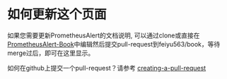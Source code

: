 # 如何更新这个页面

如果您需要更新PrometheusAlert的文档说明, 可以通过clone或直接在[PrometheusAlert-Book](https://github.com/feiyu563/book)中编辑然后提交pull-request到feiyu563/book，等待merge过后，即可在这里显示。

如何在github上提交一个pull-request？请参考 [creating-a-pull-request](https://help.github.com/en/github/collaborating-with-issues-and-pull-requests/creating-a-pull-request#changing-the-branch-range-and-destination-repository)

